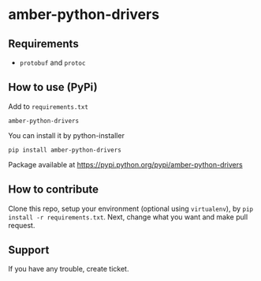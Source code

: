 amber-python-drivers
====================

Requirements
------------

* `protobuf` and `protoc`

How to use (PyPi)
-----------------

Add to `requirements.txt`

    amber-python-drivers

You can install it by python-installer

    pip install amber-python-drivers

Package available at https://pypi.python.org/pypi/amber-python-drivers

How to contribute
-----------------

Clone this repo, setup your environment (optional using `virtualenv`), by `pip install -r requirements.txt`. Next, change what you want and make pull request.

Support
-------

If you have any trouble, create ticket.
